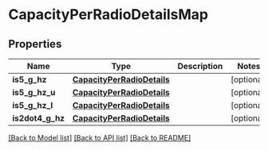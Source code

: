 # CapacityPerRadioDetailsMap

## Properties
Name | Type | Description | Notes
------------ | ------------- | ------------- | -------------
**is5_g_hz** | [**CapacityPerRadioDetails**](CapacityPerRadioDetails.md) |  | [optional] 
**is5_g_hz_u** | [**CapacityPerRadioDetails**](CapacityPerRadioDetails.md) |  | [optional] 
**is5_g_hz_l** | [**CapacityPerRadioDetails**](CapacityPerRadioDetails.md) |  | [optional] 
**is2dot4_g_hz** | [**CapacityPerRadioDetails**](CapacityPerRadioDetails.md) |  | [optional] 

[[Back to Model list]](../README.md#documentation-for-models) [[Back to API list]](../README.md#documentation-for-api-endpoints) [[Back to README]](../README.md)

